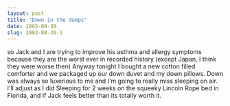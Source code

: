 ```yaml
---
layout: post
title: "Down in the dumps"
date: 2003-08-30
slug: 2003-08-30-1
---
```


so Jack and I are trying to improve his asthma and allergy symptoms because they are the worst ever in recorded history (except Japan, I think they were worse then)  Anyway tonight I bought a new cotton filled comforter and we packaged up our down duvet and my down pillows.  Down was always so luxerious to me and I&apos;m going to really miss sleeping on air.  I&apos;ll adjust as I did  Sleeping for 2 weeks on the squeeky Lincoln Rope bed in Florida, and If Jack feels better than its totally worth it.


